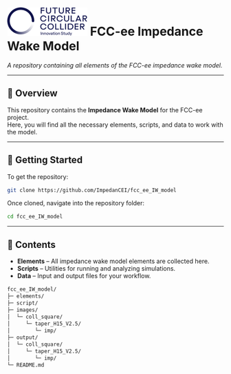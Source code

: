 # ![FCC-ee Logo](images/fcc_png.png)  FCC-ee Impedance Wake Model
*A repository containing all elements of the FCC-ee impedance wake model.*

---

## 📂 Overview

This repository contains the **Impedance Wake Model** for the FCC-ee project.  
Here, you will find all the necessary elements, scripts, and data to work with the model.

---

## 🚀 Getting Started

To get the repository:

```bash
git clone https://github.com/ImpedanCEI/fcc_ee_IW_model
```

Once cloned, navigate into the repository folder:

```bash
cd fcc_ee_IW_model
```

---

## 📁 Contents

- **Elements** – All impedance wake model elements are collected here.
- **Scripts** – Utilities for running and analyzing simulations.
- **Data** – Input and output files for your workflow.

```
fcc_ee_IW_model/
├─ elements/
├─ script/
├─ images/
│  └─ coll_square/
│     └─ taper_H15_V2.5/
│        └─ imp/
├─ output/
│  └─ coll_square/
│     └─ taper_H15_V2.5/
│        └─ imp/
└─ README.md
```
